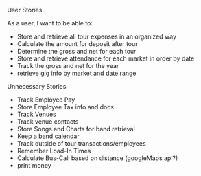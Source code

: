 User Stories

As a user, I want to be able to:
  - Store and retrieve all tour expenses in an organized way
  - Calculate the amount for deposit after tour
  - Determine the gross and net for each tour
  - Store and retrieve attendance for each market in order by date
  - Track the gross and net for the year
  - retrieve gig info by market and date range

Unnecessary Stories
  - Track Employee Pay
  - Store Employee Tax info and docs
  - Track Venues
  - Track venue contacts
  - Store Songs and Charts for band retrieval
  - Keep a band calendar
  - Track outside of tour transactions/employees
  - Remember Load-In Times
  - Calculate Bus-Call based on distance (googleMaps api?)
  - print money
